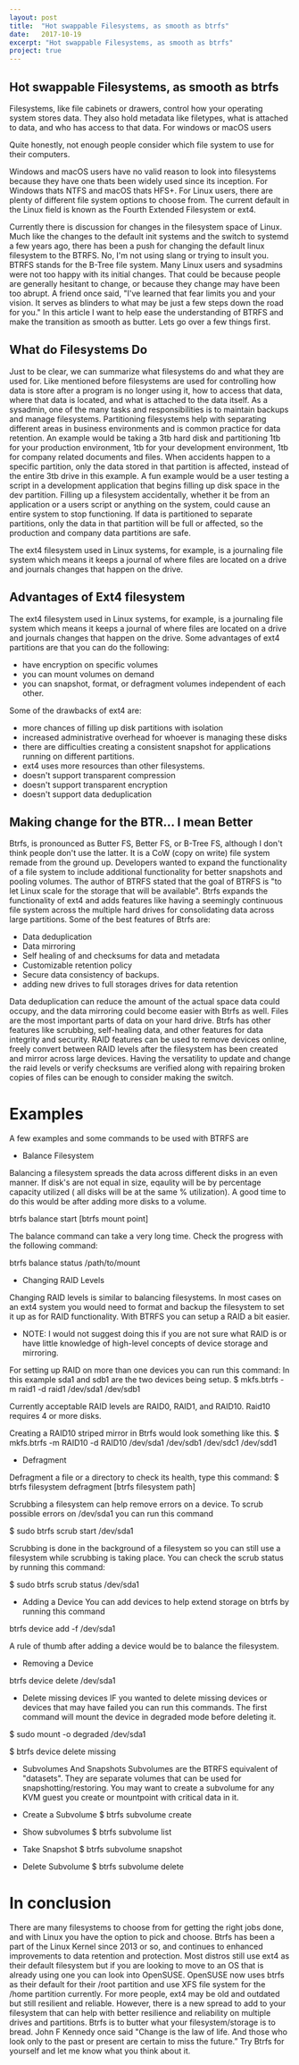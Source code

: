 ```yaml
---
layout: post
title:  "Hot swappable Filesystems, as smooth as btrfs"
date:   2017-10-19
excerpt: "Hot swappable Filesystems, as smooth as btrfs"
project: true  
---
```


## Hot swappable Filesystems, as smooth as btrfs
Filesystems, like file cabinets or drawers, control how your operating system stores data. They also hold metadata like filetypes, what is attached to data, and who has access to that data. For windows or macOS users

Quite honestly, not enough people consider which file system to use for their computers.

Windows and macOS users have no valid reason to look into filesystems because they have one thats been widely used since its inception. For Windows thats NTFS and macOS thats HFS+. For Linux users, there are plenty of different file system options to choose from. The current default in the Linux field is known as the Fourth Extended Filesystem or ext4.

Currently there is discussion for changes in the filesystem space of Linux. Much like the changes to the default init systems and the switch to systemd a few years ago, there has been a push for changing the default linux filesystem to the BTRFS. No, I'm not using slang or trying to insult you. BTRFS stands for the  B-Tree file system. Many Linux users and sysadmins were not too happy with its initial changes. That could be because people are generally hesitant to change, or because they change may have been too abrupt. A friend once said, "I've learned that fear limits you and your vision. It serves as blinders to what may be just a few steps down the road for you." In this article I want to help ease the understanding of BTRFS and make the transition as smooth as butter. Lets go over a few things first.

## What do Filesystems Do
Just to be clear, we can summarize what filesystems do and what they are used for. Like mentioned before filesystems are used for controlling how data is store after a program is no longer using it, how to access that data, where that data is located, and what is attached to the data itself. As a sysadmin, one of the many tasks and responsibilities is to maintain backups and manage filesystems. Partitioning filesystems help with separating different areas in business environments and is common practice for data retention. An example would be taking a 3tb hard disk and partitioning 1tb for your production environment, 1tb for your development environment, 1tb for company related documents and files. When accidents happen to a specific partition, only the data stored in that partition is affected, instead of the entire 3tb drive in this example. A fun example would be a user testing a script in a development application that begins filling up disk space in the dev partition. Filling up a filesystem accidentally, whether it be from an application or a users script or anything on the system, could cause an entire system to stop functioning. If data is partitioned to separate partitions, only the data in that partition will be full or affected, so the production and company data partitions are safe.

The ext4 filesystem used in Linux systems, for example, is a journaling file system which means it keeps a journal of where files are located on a drive and journals changes that happen on the drive.

## Advantages of Ext4 filesystem
The ext4 filesystem used in Linux systems, for example, is a journaling file system which means it keeps a journal of where files are located on a drive and journals changes that happen on the drive. Some advantages of ext4 partitions are that you can do the following:

* have encryption on specific volumes
* you can mount volumes on demand
* you can snapshot, format, or defragment volumes independent of each other.

Some of the drawbacks of ext4 are:
 * more chances of filling up disk partitions with isolation
 * increased administrative overhead for whoever is managing these disks
 * there are difficulties creating a consistent snapshot for applications running on different partitions.
 * ext4 uses more resources than other filesystems.
 * doesn't support transparent compression
 * doesn't support transparent encryption
 * doesn't support data deduplication

## Making change for the BTR... I mean Better
Btrfs, is pronounced as Butter FS, Better FS, or B-Tree FS, although I don't think people don't use the latter. It is a CoW (copy on write) file system remade from the ground up. Developers wanted to expand the functionality of a file system to include additional functionality for better snapshots and pooling volumes. The author of BTRFS stated that the goal of BTRFS is "to let Linux scale for the storage that will be available".  Btrfs expands the functionality of ext4 and adds features like having a seemingly continuous file system across the multiple hard drives for consolidating data across large partitions. Some of the best features of Btrfs are:
* Data deduplication
* Data mirroring
* Self healing of and checksums for data and metadata
* Customizable retention policy
* Secure data consistency of backups.
* adding new drives to full storages drives for data retention

Data deduplication can reduce the amount of the actual space data could occupy, and the data mirroring could become easier with Btrfs as well. Files are the most important parts of data on your hard drive. Btrfs has other features like scrubbing, self-healing data, and other features for data integrity and security. RAID features can be used to remove devices online, freely convert between RAID levels after the filesystem has been created and mirror across large devices. Having the versatility to update and change the raid levels or verify checksums are verified along with repairing broken copies of files can be enough to consider making the switch.


# Examples
A few examples and some commands to be used with BTRFS are

* Balance Filesystem

Balancing a filesystem spreads the data across different disks in an even manner. If disk's are not equal in size, eqaulity will be by percentage capacity utilized ( all disks will be at the same % utilization). A good time to do this would be after adding more disks to a volume.


 btrfs balance start [btrfs mount point]  


The balance command can take a very long time. Check the progress with the following command:

btrfs balance status /path/to/mount  



* Changing RAID Levels

Changing RAID levels is similar to balancing filesystems. In most cases on an ext4 system you would need to format and backup the filesystem to set it up as for RAID functionality. With BTRFS you can setup a RAID a bit easier.
* NOTE: I would not suggest doing this if you are not sure what RAID is or have little knowledge of high-level concepts of device storage and mirroring.

For setting up RAID on more than one devices you can run this command:
In this example sda1 and sdb1 are the two devices being setup.
 $ mkfs.btrfs -m raid1 -d raid1 /dev/sda1 /dev/sdb1

Currently acceptable RAID levels are RAID0, RAID1, and RAID10. Raid10 requires 4 or more disks.

Creating a RAID10 striped mirror in Btrfs would look something like this.
$ mkfs.btrfs -m RAID10 -d RAID10 /dev/sda1 /dev/sdb1 /dev/sdc1 /dev/sdd1


* Defragment

Defragment a file or a directory to check its health, type this command:
$ btrfs filesystem defragment [btrfs filesystem path]  


Scrubbing a filesystem can help remove errors on a device. To scrub possible errors on
/dev/sda1 you can run this command

$ sudo btrfs scrub start /dev/sda1  

Scrubbing is done in the background of a filesystem so you can still use a filesystem while scrubbing is taking place. You can check the scrub status by running this command:

$ sudo btrfs scrub status /dev/sda1

* Adding a Device
You can add devices to help extend storage on btrfs by running this command

btrfs device add -f /dev/sda1  

A rule of thumb after adding a device would be to balance the filesystem.

* Removing a  Device

btrfs device delete /dev/sda1  

* Delete missing devices
IF you wanted to delete missing devices or devices that may have failed you can run this commands. The first command will mount the device in degraded mode before deleting it.

$ sudo mount -o degraded /dev/sda1

$ btrfs device delete missing


* Subvolumes And Snapshots
Subvolumes are the BTRFS equivalent of "datasets". They are separate volumes that can be used for snapshotting/restoring. You may want to create a subvolume for any KVM guest you create or mountpoint with critical data in it.

* Create a Subvolume
$ btrfs subvolume create  

* Show subvolumes
$ btrfs subvolume list  

* Take Snapshot
$ btrfs subvolume snapshot  

* Delete Subvolume
$ btrfs subvolume delete  


# In conclusion
There are many filesystems to choose from for getting the right jobs done, and with Linux you have the option to pick and choose. Btrfs has been a part of the Linux Kernel since 2013 or so, and continues to enhanced improvements to data retention and protection. Most distros still use ext4 as their default filesystem but if you are looking to move to an OS that is already using one you can look into OpenSUSE. OpenSUSE now uses btrfs as their default for their /root partition and use XFS file system for the /home partition currently. For more people, ext4 may be old and outdated but still resilient and reliable. However, there is a new spread to add to your filesystem that can help with better resilience and reliability on multiple drives and partitions. Btrfs is to butter what your filesystem/storage is to bread. John F Kennedy once said "Change is the law of life. And those who look only to the past or present are certain to miss the future.” Try Btrfs for yourself and let me know what you think about it.

